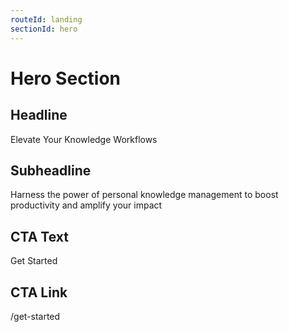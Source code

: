 ```yaml
---
routeId: landing
sectionId: hero
---
```


# Hero Section

## Headline

Elevate Your Knowledge Workflows

## Subheadline

Harness the power of personal knowledge management to boost productivity and amplify your impact

## CTA Text

Get Started

## CTA Link

/get-started
